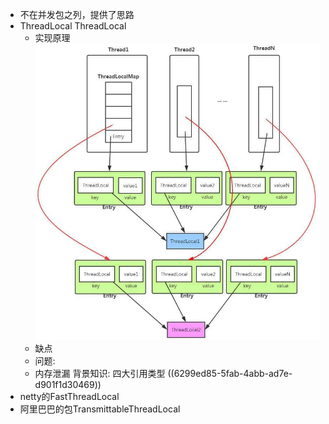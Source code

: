 - 不在并发包之列，提供了思路
- ThreadLocal
  ThreadLocal
	- 实现原理
	  ![image.png](../assets/image_1654255981331_0.png)
	- 缺点
	- 问题:
	- 内存泄漏
	  背景知识:
	  四大引用类型 ((6299ed85-5fab-4abb-ad7e-d901f1d30469))
- netty的FastThreadLocal
- 阿里巴巴的包TransmittableThreadLocal
